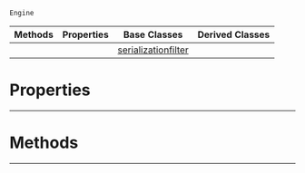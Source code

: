  `Engine`

|Methods|Properties|Base Classes|Derived Classes|
|---|---|---|---|
| | |[serializationfilter](https://github.com/zeroengineteam/ZeroDocs/blob/master/code_reference/class_reference/serializationfilter.markdown)| |


 #  Properties


---  
 #  Methods


---  
 

 